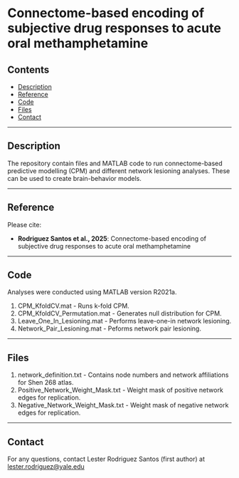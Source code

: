 # Connectome-based encoding of subjective drug responses to acute oral methamphetamine 

## Contents

- [Description](#Description)
- [Reference](#Reference)
- [Code](#Code)
- [Files](#Files)
- [Contact](#Contact)
------------------------------------------------------------------------

## Description

The repository contain files and MATLAB code to run connectome-based predictive modelling (CPM) and different network lesioning analyses. These can be used to create brain-behavior models. 

------------------------------------------------------------------------

## Reference

Please cite:

- **Rodriguez Santos et al., 2025**: Connectome-based encoding of subjective drug responses to acute oral methamphetamine

------------------------------------------------------------------------

## Code

Analyses were conducted using MATLAB version R2021a.

1. CPM_KfoldCV.mat - Runs k-fold CPM.
2. CPM_KfoldCV_Permutation.mat - Generates null distribution for CPM.
3. Leave_One_In_Lesioning.mat - Performs leave-one-in network lesioning.
4. Network_Pair_Lesioning.mat - Peforms network pair lesioning. 

------------------------------------------------------------------------

## Files

1. network_definition.txt - Contains node numbers and network affiliations for Shen 268 atlas.
2. Positive_Network_Weight_Mask.txt - Weight mask of positive network edges for replication.
3. Negative_Network_Weight_Mask.txt - Weight mask of negative network edges for replication.

------------------------------------------------------------------------

## Contact

For any questions, contact Lester Rodriguez Santos (first author) at lester.rodriguez@yale.edu
